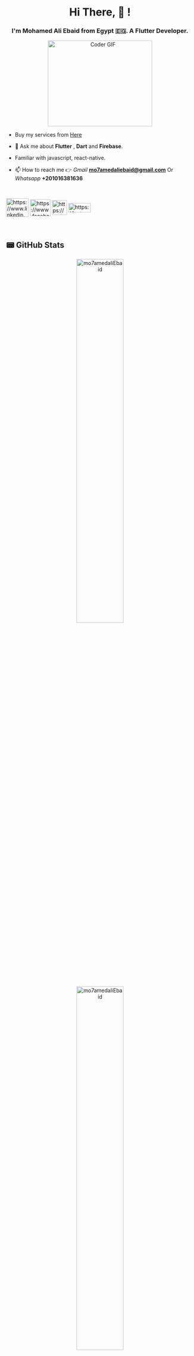 <h1 align="center"> Hi There, 👋 !</h1>





	
<h3 align="center"> I'm Mohamed Ali Ebaid from Egypt 🇪🇬. A Flutter Developer. </h3>


<p align="center">
	<img align="center" src="https://media.tenor.com/bfOEyTxwK40AAAAC/work-computer.gif" alt="Coder GIF" width="280" height="230">
</p>





- Buy my services from [Here](https://khamsat.com/user/mohamed_ali_ebaid/services)
- 💬 Ask me about **Flutter** , **Dart** and **Firebase**.
  
- Familiar with javascript, react-native.
  
- 📫 How to reach me 👉 *Gmail* **mo7amedaliebaid@gmail.com** Or *Whatsapp* **+201016381636**


<br/>

<p align="center">

<a href="https://www.linkedin.com/in/mohamed-ebaid-419042266/" target="blank"><img align="center" src="https://raw.githubusercontent.com/rahuldkjain/github-profile-readme-generator/master/src/images/icons/Social/linked-in-alt.svg" alt="https://www.linkedin.com/in/mahmoudysleim/" height="50" width="60" /></a>
<a href="https://www.facebook.com/mohamed.ebied.980/" target="blank"><img align="center" src="https://raw.githubusercontent.com/rahuldkjain/github-profile-readme-generator/master/src/images/icons/Social/facebook.svg" alt="https://www.facebook.com/" height="45" width="55" /></a>
<a href="https://www.youtube.com/channel/UCcaLYqe9DJGdqexSQSIgs7w" target="blank"><img align="center" src="https://freelogopng.com/images/all_img/1656502794yt-logo.png" alt="https://www.youtube.com/" height="40" width="40" /></a>
<a href="https://leetcode.com/mo7amedaliebaid/" target="blank"><img align="center" src="https://w7.pngwing.com/pngs/640/947/png-transparent-leetcode-button-icon.png" alt="https://leetcode.com/" height="25" width="60" /></a>

</p>

<br/>

## 📟 GitHub Stats


	

<p align="center">
	<img  width="50%" src="https://github-readme-stats.vercel.app/api?username=mo7amedaliEbaid&show_icons=true&theme=dracula" alt="mo7amedaliEbaid" />
	<img  width="50%" src="https://github-readme-streak-stats.herokuapp.com/?user=mo7amedaliEbaid&theme=dracula" alt="mo7amedaliEbaid" />
	 <img width="50%" src="https://github-readme-stats.vercel.app/api/top-langs?username=mo7amedaliEbaid&show_icons=true&theme=dracula&locale=en&layout=compact" alt="mo7amedaliEbaid" />
</p>
	
	



## 💳 Github Trophies

	



<p align="center"> <a href="https://github.com/ryo-ma/github-profile-trophy"><img width="100%" src="https://github-profile-trophy.vercel.app/?username=mo7amedaliEbaid&row=2&column=5&theme=onedark" alt="mo7amedaliEbaid" /></a> </p>


## 💻 Tech Stack




![Dart](https://img.shields.io/badge/dart-%230175C2.svg?style=for-the-badge&logo=dart&logoColor=white) ![Flutter](https://img.shields.io/badge/Flutter-%2302569B.svg?style=for-the-badge&logo=Flutter&logoColor=white)  ![Firebase](https://img.shields.io/badge/firebase-%23039BE5.svg?style=for-the-badge&logo=firebase) ![JavaScript](https://img.shields.io/badge/javascript-%23323330.svg?style=for-the-badge&logo=javascript&logoColor=%23F7DF1E) ![React Native](https://img.shields.io/badge/react_native-%2320232a.svg?style=for-the-badge&logo=react&logoColor=%2361DAFB) ![Google Cloud](https://img.shields.io/badge/Google%20Cloud-%234285F4.svg?style=for-the-badge&logo=google-cloud&logoColor=white)   ![Figma](https://img.shields.io/badge/figma-%23F24E1E.svg?style=for-the-badge&logo=figma&logoColor=white) ![Gradle](https://img.shields.io/badge/Gradle-02303A.svg?style=for-the-badge&logo=Gradle&logoColor=white) ![Postman](https://img.shields.io/badge/Postman-FF6C37?style=for-the-badge&logo=postman&logoColor=white)  ![HTML5](https://img.shields.io/badge/html5-%23E34F26.svg?style=for-the-badge&logo=html5&logoColor=white)	![LaTeX](https://img.shields.io/badge/latex-%23008080.svg?style=for-the-badge&logo=latex&logoColor=white)   ![LibreOffice](https://img.shields.io/badge/LibreOffice-%2318A303?style=for-the-badge&logo=LibreOffice&logoColor=white)	  ![Android](https://img.shields.io/badge/Android-3DDC84?style=for-the-badge&logo=android&logoColor=white)    ![Linux](https://img.shields.io/badge/Linux-FCC624?style=for-the-badge&logo=linux&logoColor=black)    ![Ubuntu](https://img.shields.io/badge/Ubuntu-E95420?style=for-the-badge&logo=ubuntu&logoColor=white)   ![Git](https://img.shields.io/badge/git-%23F05033.svg?style=for-the-badge&logo=git&logoColor=white)		 ![GitHub](https://img.shields.io/badge/github-%23121011.svg?style=for-the-badge&logo=github&logoColor=white) 		![Visual Studio Code](https://img.shields.io/badge/Visual%20Studio%20Code-0078d7.svg?style=for-the-badge&logo=visual-studio-code&logoColor=white)   ![Android Studio](https://img.shields.io/badge/Android%20Studio-3DDC84.svg?style=for-the-badge&logo=android-studio&logoColor=white)   ![IntelliJ IDEA](https://img.shields.io/badge/IntelliJIDEA-000000.svg?style=for-the-badge&logo=intellij-idea&logoColor=white)



